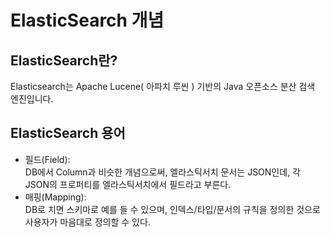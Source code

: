 # ElasticSearch 개념

## ElasticSearch란?
Elasticsearch는 Apache Lucene( 아파치 루씬 ) 기반의 Java 오픈소스 분산 검색 엔진입니다.

## ElasticSearch 용어
- 필드(Field):     
DB에서 Column과 비슷한 개념으로써, 엘라스틱서치 문서는 JSON인데, 각 JSON의 프로퍼티를 엘라스틱서치에서 필드라고 부른다.    
- 매핑(Mapping):     
DB로 치면 스키마로 예를 들 수 있으며, 인덱스/타입/문서의 규칙을 정의한 것으로 사용자가 마음대로 정의할 수 있다.     

